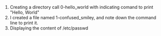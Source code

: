 1. Creating a directory call 0-hello_world with indicating comand to print "Hello, World"
2. I created a file named 1-confused_smiley, and note down the command line to print it.
3. Displaying the content of /etc/passwd 
